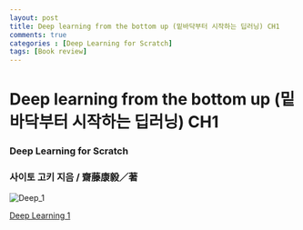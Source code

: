 ```yaml
---
layout: post
title: Deep learning from the bottom up (밑바닥부터 시작하는 딥러닝) CH1
comments: true
categories : [Deep Learning for Scratch]
tags: [Book review]
---
```


# Deep learning from the bottom up (밑바닥부터 시작하는 딥러닝) CH1

### Deep Learning for Scratch

### 사이토 고키 지음 / **齋藤康毅／著**

![Deep_1](https://user-images.githubusercontent.com/75519839/169656829-9b2c8993-1f6a-4d5b-a824-7e28f801ead3.png)


[Deep Learning 1](https://www.notion.so/de6653e554804121b8d308c004af33e0)